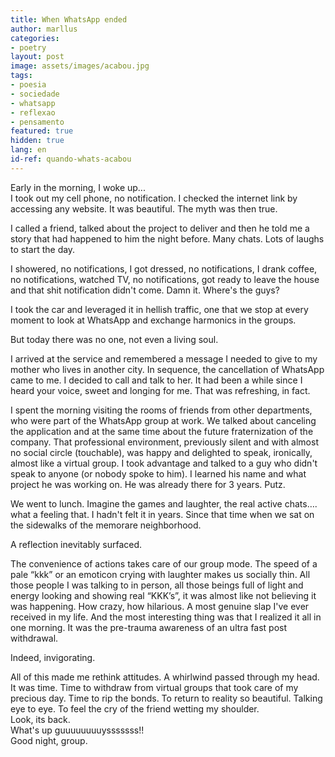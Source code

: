 ```yaml
---
title: When WhatsApp ended
author: marllus
categories:
- poetry
layout: post
image: assets/images/acabou.jpg
tags:
- poesia
- sociedade
- whatsapp
- reflexao
- pensamento
featured: true
hidden: true
lang: en
id-ref: quando-whats-acabou
---
```


Early in the morning, I woke up...<br>I took out my cell phone, no notification. I checked the internet link by accessing any website. It was beautiful. The myth was then true.

I called a friend, talked about the project to deliver and then he told me a story that had happened to him the night before. Many chats. Lots of laughs to start the day.

I showered, no notifications, I got dressed, no notifications, I drank coffee, no notifications, watched TV, no notifications, got ready to leave the house and that shit notification didn't come. Damn it. Where's the guys?

I took the car and leveraged it in hellish traffic, one that we stop at every moment to look at WhatsApp and exchange harmonics in the groups.

But today there was no one, not even a living soul.

I arrived at the service and remembered a message I needed to give to my mother who lives in another city. In sequence, the cancellation of WhatsApp came to me. I decided to call and talk to her. It had been a while since I heard your voice, sweet and longing for me. That was refreshing, in fact.

I spent the morning visiting the rooms of friends from other departments, who were part of the WhatsApp group at work. We talked about canceling the application and at the same time about the future fraternization of the company. That professional environment, previously silent and with almost no social circle (touchable), was happy and delighted to speak, ironically, almost like a virtual group. I took advantage and talked to a guy who didn't speak to anyone (or nobody spoke to him). I learned his name and what project he was working on. He was already there for 3 years. Putz.<br>

We went to lunch. Imagine the games and laughter, the real active chats…. what a feeling that. I hadn't felt it in years. Since that time when we sat on the sidewalks of the memorare neighborhood.

A reflection inevitably surfaced.

The convenience of actions takes care of our group mode. The speed of a pale “kkk” or an emoticon crying with laughter makes us socially thin. All those people I was talking to in person, all those beings full of light and energy looking and showing real “KKK’s”, it was almost like not believing it was happening. How crazy, how hilarious. A most genuine slap I've ever received in my life.
And the most interesting thing was that I realized it all in one morning. It was the pre-trauma awareness of an ultra fast post withdrawal.

Indeed, invigorating.

All of this made me rethink attitudes. A whirlwind passed through my head. It was time. Time to withdraw from virtual groups that took care of my precious day. Time to rip the bonds. To return to reality so beautiful. Talking eye to eye. To feel the cry of the friend wetting my shoulder.<br>Look, its back.<br>What's up guuuuuuuuysssssss!!<br>Good night, group.<br>
